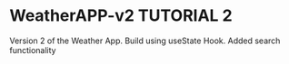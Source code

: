 # WeatherAPP-v2 TUTORIAL 2

Version 2 of the Weather App.
Build using useState Hook. Added search functionality
